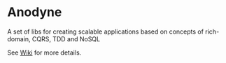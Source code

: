 Anodyne
=======

A set of libs for creating scalable applications based on concepts of rich-domain, CQRS, TDD and NoSQL

See [Wiki](https://github.com/Kostassoid/Anodyne/wiki) for more details.